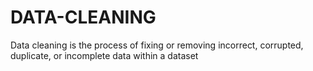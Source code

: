 # DATA-CLEANING
Data cleaning is the process of fixing or removing incorrect, corrupted, duplicate, or incomplete data within a dataset
